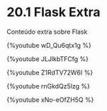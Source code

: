 # 20.1 Flask Extra 

Conteúdo extra sobre Flask

{%youtube wD_Qu6qtx1g %}

{%youtube JLJlkbTFCfg %}

{%youtube Z1RdTV72W6I %}

{%youtube rnGkdQz5lzg %}

{%youtube xNo-eOfZH5Q %}
